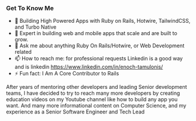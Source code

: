 ### Get To Know Me 

- 🔭 Building High Powered Apps with Ruby on Rails, Hotwire, TailwindCSS, and Turbo Native
- 🌱 Expert in building web and mobile apps that scale and are built to grow.
- 💬 Ask me about anything Ruby On Rails/Hotwire, or Web Development related
- 📫 How to reach me: for professional requests Linkedin is a good way and is linkedin https://www.linkedin.com/in/enoch-tamulonis/
- ⚡ Fun fact: I Am A Core Contributor to Rails

After years of mentoring other developers and leading Senior development teams, I have decided to try to reach many more developers by creating education videos on my Youtube channel 
like how to build any app you want. And many more informational content on Computer Science, and my experience as a Senior Software Engineer and Tech Lead
